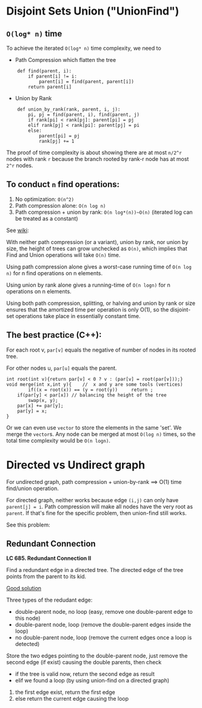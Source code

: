 # Disjoint Sets Union ("UnionFind")
## `O(log* n)` time
To achieve the iterated `O(log* n)` time complexity, we need to 
* Path Compression which flatten the tree
```
    def find(parent, i):
        if parent[i] != i:
            parent[i] = find(parent, parent[i])
        return parent[i]
```
* Union by Rank
```
    def union_by_rank(rank, parent, i, j):
        pi, pj = find(parent, i), find(parent, j)
        if rank[pi] < rank[pj]: parent[pi] = pj
        elif rank[pj] < rank[pi]: parent[pj] = pi
        else:
            parent[pi] = pj
            rank[pj] += 1
```
The proof of time complexity is about showing there are at most `n/2^r` nodes with rank `r` 
because the branch rooted by rank-r node has at most `2^r` nodes.

To conduct `n` find operations:
---
1. No optimization: `O(n^2)`
2. Path compression alone: `O(n log n)`
3. Path compression + union by rank: `O(n log*(n))~O(n)` (iterated log can be treated as a constant)

See [wiki](https://en.wikipedia.org/wiki/Disjoint-set_data_structure#Time_complexity):

With neither path compression (or a variant), union by rank, nor union by size, the height of trees can grow unchecked as `O(n)`, which implies that Find and Union operations will take `O(n)` time.

Using path compression alone gives a worst-case running time of `O(n log n)` for n find operations on n elements.

Using union by rank alone gives a running-time of `O(n logn)` for n operations on n elements.

Using both path compression, splitting, or halving and union by rank or size ensures that the amortized time per operation is only O(1), so the disjoint-set operations take place in essentially constant time.

The best practice (C++):
---

For each root v, `par[v]` equals the negative of number of nodes in its rooted tree.

For other nodes u, `par[u]` equals the parent.

```
int root(int v){return par[v] < 0 ? v : (par[v] = root(par[v]));}
void merge(int x,int y){	//	x and y are some tools (vertices)
        if((x = root(x)) == (y = root(y))     return ;
	if(par[y] < par[x])	// balancing the height of the tree
		swap(x, y);
	par[x] += par[y];
	par[y] = x;
}
```

Or we can even use `vector` to store the elements in the same 'set'. We merge the `vector`s. Any node can be merged at most `O(log n)` times, so the total time complexity would be `O(n logn)`.

# Directed vs Undirect graph

For undirected graph, path compression + union-by-rank ==> O(1) time find/union operation.

For directed graph, neither works because edge `(i,j)` can only have `parent[j] = i`.
Path compression will make all nodes have the very root as `parent`. 
If that's fine for the specific problem, then union-find still works.

See this problem:

## Redundant Connection

**LC 685. Redundant Connection II**

Find a redundant edge in a directed tree. The directed edge of the tree points from the parent to its kid.

[Good solution](https://leetcode.com/problems/redundant-connection-ii/discuss/108045/C++Java-Union-Find-with-explanation-O(n))

Three types of the redudant edge: 
* double-parent node, no loop (easy, remove one double-parent edge to this node)
* double-parent node, loop (remove the double-parent edges inside the loop)
* no double-parent node, loop (remove the current edges once a loop is detected)

Store the two edges pointing to the double-parent node, just remove the second edge (if exist) causing the double parents, then check
* if the tree is valid now, return the second edge as result
* elif we found a loop (by using union-find on a directed graph)
1. the first edge exist, return the first edge
2. else return the current edge causing the loop


